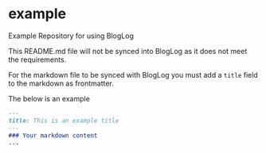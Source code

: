# example
Example Repository for using BlogLog

This README.md file will not be synced into BlogLog as it does not meet the requirements.

For the markdown file to be synced with BlogLog you must add a ```title``` field to the markdown as frontmatter.

The below is an example

```markdown
---
title: This is an example title
---
### Your markdown content
...
```
